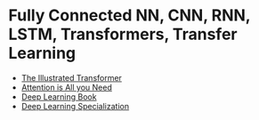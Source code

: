 # Fully Connected NN, CNN, RNN, LSTM, Transformers, Transfer Learning

- [The Illustrated Transformer](https://jalammar.github.io/illustrated-transformer/)
- [Attention is All you Need](https://arxiv.org/pdf/1706.03762.pdf)
- [Deep Learning Book](https://www.deeplearningbook.org/)
- [Deep Learning Specialization](https://www.coursera.org/specializations/deep-learning#courses)

